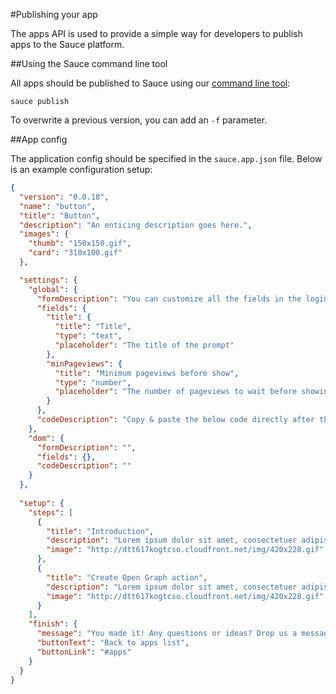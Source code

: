 #Publishing your app

The apps API is used to provide a simple way for developers to publish apps to the Sauce platform.


##Using the Sauce command line tool

All apps should be published to Sauce using our [command line tool](https://github.com/sauce/cli):

```
sauce publish
```

To overwrite a previous version, you can add an `-f` parameter.


##App config

The application config should be specified in the `sauce.app.json` file. Below is an example configuration setup:

```json
{
  "version": "0.0.18",
  "name": "button",
  "title": "Button",
  "description": "An enticing description goes here.",
  "images": {
    "thumb": "150x150.gif",
    "card": "310x100.gif"
  },

  "settings": {
    "global": {
      "formDescription": "You can customize all the fields in the login prompt. Note that all parameters are optional, if you leave a field blank the form will still work.",
      "fields": {
        "title": {
          "title": "Title",
          "type": "text",
          "placeholder": "The title of the prompt"
        },
        "minPageviews": {
          "title": "Minimum pageviews before show",
          "type": "number",
          "placeholder": "The number of pageviews to wait before showing the box."
        }
      },
      "codeDescription": "Copy & paste the below code directly after the <code>Sauce.init</code> line in your <a href='https://<%= client.siteDomain %>/admin/themes/<%= client.themeId %>?key=snippets/sauce.liquid' target='blank'>sauce.liquid</a> snippet."
    },
    "dom": {
      "formDescription": "",
      "fields": {},
      "codeDescription": ""
    } 
  },
  
  "setup": {
    "steps": [
      {
        "title": "Introduction",
        "description": "Lorem ipsum dolor sit amet, consectetuer adipiscing elit, sed diam nonummy nibh euismod tincidunt ut laoreet dolore magna aliquam erat volutpat.",
        "image": "http://dtt617kogtcso.cloudfront.net/img/420x228.gif"
      },
      {
        "title": "Create Open Graph action",
        "description": "Lorem ipsum dolor sit amet, consectetuer adipiscing elit, sed diam nonummy nibh euismod tincidunt ut laoreet dolore magna aliquam erat volutpat.",
        "image": "http://dtt617kogtcso.cloudfront.net/img/420x228.gif"
      }
    ],
    "finish": {
      "message": "You made it! Any questions or ideas? Drop us a message on live chat below.",
      "buttonText": "Back to apps list",
      "buttonLink": "#apps"
    }
  }
}
```